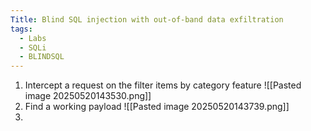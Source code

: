 ```yaml
---
Title: Blind SQL injection with out-of-band data exfiltration
tags:
  - Labs
  - SQLi
  - BLINDSQL
---
```

1. Intercept a request on the filter items by category feature
![[Pasted image 20250520143530.png]]
2. Find a working payload
![[Pasted image 20250520143739.png]]
3. 